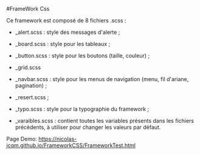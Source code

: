 #FrameWork Css


Ce framework est composé de 8 fichiers .scss : 


* _alert.scss : style des messages d'alerte ;

* _board.scss : style pour les tableaux ;

* _button.scss : style pour les boutons (taille, couleur) ;

* _grid.scss

* _navbar.scss : style pour les menus de navigation (menu, fil d'ariane, pagination) ;

* _resert.scss ;

* _typo.scss : style pour la typographie du framework ;

* _varaibles.scss : contient toutes les variables présents dans les fichiers précèdents, à utiliser pour changer les valeurs par défaut. 


Page Demo: https://nicolas-jcqm.github.io/FrameworkCSS/FrameworkTest.html